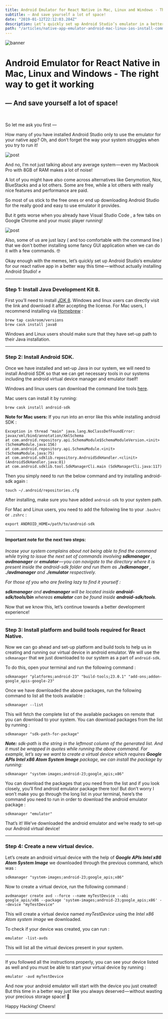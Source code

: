 ```yaml
---
title: Android Emulator for React Native in Mac, Linux and Windows - The right way to get it working
subtitle: — And save yourself a lot of space!
date: "2019-01-12T22:12:03.284Z"
description: Let’s quickly set up Android Studio’s emulator in a better way this time — without actually installing Android Studio! Open your terminal first to install Java development kit 8. You can install it through command line or by visiting oracle.com and download the JDK after accepting the license agreement.
path: "/articles/native-app-emulator-android-mac-linux-ios-install-command-line/"
---
```



![banner](./rn_logo_medium.png)

# Android Emulator for React Native in Mac, Linux and Windows - The right way to get it working

## — And save yourself a lot of space!

<br />

So let me ask you first —

How many of you have installed Android Studio only to use the emulator for your native app? Oh, and don’t forget the way your system struggles when you try to run it!

![post](./image1.jpg)

And no, I’m not just talking about any average system — even my Macbook Pro with 8GB of RAM makes a lot of noise!

A lot of you might have also come across alternatives like Genymotion, Nox, BlueStacks and a lot others. Some are free, while a lot others with really nice features and performance are paid.

So most of us stick to the free ones or end up downloading Android Studio for the really good and easy to use emulator it provides.

But it gets worse when you already have Visual Studio Code , a few tabs on Google Chrome and your music player running!

![post](./image2.png)

Also, some of us are just lazy ( and too comfortable with the command line ) that we don't bother installing some fancy GUI application when we can do it with a few commands. 🤓

Okay enough with the memes, let’s quickly set up Android Studio’s emulator for our react native app in a better way this time — without actually installing Android Studio! ✊

<hr />

### Step 1: Install Java Development Kit 8.
First you’ll need to install [JDK 8](https://www.oracle.com/technetwork/java/javase/downloads/jdk8-downloads-2133151.html). Windows and linux users can directly visit the link and download it after accepting the license.
For Mac users, I recommend installing via [Homebrew](https://brew.sh/) :

```
brew tap caskroom/versions
brew cask install java8
```

Windows and Linux users should make sure that they have set-up path to their Java installation.

<hr />

### Step 2: Install Android SDK.

Once we have installed and set-up Java in our system, we will need to install Android SDK so that we can get necessary tools in our systems including the android virtual device manager and emulator itself!

Windows and linux users can download the command line tools [here](https://developer.android.com/studio/#downloads).

Mac users can install it by running:

```
brew cask install android-sdk
```

**Note for Mac users:** If you run into an error like this while installing android SDK :

```
Exception in thread "main" java.lang.NoClassDefFoundError: javax/xml/bind/annotation/XmlSchema 
at com.android.repository.api.SchemaModule$SchemaModuleVersion.<init>(SchemaModule.java:156)
at com.android.repository.api.SchemaModule.<init>(SchemaModule.java:75)
at com.android.sdklib.repository.AndroidSdkHandler.<clinit>(AndroidSdkHandler.java:81)
at com.android.sdklib.tool.SdkManagerCli.main (SdkManagerCli.java:117)
```

Then you simply need to run the below command and try installing android-sdk again :

```
touch ~/.android/repositories.cfg
```

After installing, make sure you have added `android-sdk` to your system path.

For Mac and Linux users, you need to add the following line to your `.bashrc` or `.zshrc` :

```
export ANDROID_HOME=/path/to/android-sdk
```

<hr />

#### Important note for the next two steps:

_Incase your system complains about not being able to find the command while trying to issue the next set of commands involving **sdkmanager** , **avdmanager** or **emulator** — you can navigate to the directory where it is present inside the android-sdk folder and run them as **./sdkmanager** , **./avdmanager** and **./emulator** respectively._

*For those of you who are feeling lazy to find it yourself :*

_**sdkmanager** and **avdmanager** will be located inside **android-sdk/tools/bin** whereas **emulator** can be found inside **android-sdk/tools**._

Now that we know this, let’s continue towards a better development experience!

<hr />

### Step 3: Install platform and build tools required for React Native.

Now we can go ahead and set-up platform and build tools to help us in creating and running our virtual device in android emulator. We will use the `sdkmanager` that we just downloaded to our system as a part of `android-sdk`.

To do this, open your terminal and run the following command :

```
sdkmanager "platforms;android-23" "build-tools;23.0.1" "add-ons;addon-google_apis-google-23"
```

Once we have downloaded the above packages, run the following command to list all the tools available :

```
sdkmanager --list
```

This will fetch the complete list of the available packages on remote that you can download to your system. You can download packages from the list by running :

```
sdkmanager "sdk-path-for-package"
```

_**Note:** sdk-path is the string in the leftmost column of the generated list. And it must be wrapped in quotes while running the above command. For example, let’s say we want to create a virtual device which requires **Google APIs Intel x86 Atom System Image** package, we can install the package by running:_

```
sdkmanager "system-images;android-23;google_apis;x86"
```

You can download the packages that you need from the list and if you look closely, you’ll find android emulator package there too! But don’t worry I won’t make you go through the long list in your terminal, here’s the command you need to run in order to download the android emulator package :

```
sdkmanager "emulator"
```

That’s it! We’ve downloaded the android emulator and we’re ready to set-up our Android virtual device!

<hr />

### Step 4: Create a new virtual device.

Let’s create an android virtual device with the help of ***Google APIs Intel x86 Atom System Image*** we downloaded through the previous command, which was :

```
sdkmanager "system-images;android-23;google_apis;x86"
```

Now to create a virtual device, run the following command :

```
avdmanager create avd --force --name myTestDevice --abi google_apis/x86 --package 'system-images;android-23;google_apis;x86' --device "myTestDevice"
```

This will create a virtual device named *myTestDevice* using the *Intel x86 Atom system image* we downloaded.

To check if your device was created, you can run :

```
emulator -list-avds
```

This will list all the virtual devices present in your system.

<hr />

If you followed all the instructions properly, you can see your device listed as well and you must be able to start your virtual device by running :

```
emulator -avd myTestDevice
```

And now your android emulator will start with the device you just created! But this time in a better way just like you always deserved — without wasting your precious storage space! 🎉

Happy Hacking! Cheers!

<hr />